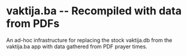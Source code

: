 # vaktija.ba -- Recompiled with data from PDFs

An ad-hoc infrastructure for replacing the stock vaktija.db from the vaktija.ba app with data gathered from PDF prayer times.
